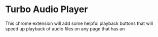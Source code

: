# Turbo Audio Player

This chrome extension will add some helpful playback buttons that will speed up playback of audio files on any page that has an <audio> tag.

